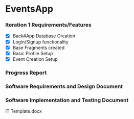 # EventsApp

### Iteration 1 Requirements/Features

* [X] Back4App Database Creation
* [X] Login/Signup functionality
* [X] Base Fragments created
* [X] Basic Profile Setup
* [X] Event Creation Setup

### Progress Report

### Software Requirements and Design Document

### Software Implementation and Testing Document 
IT Template.docx
